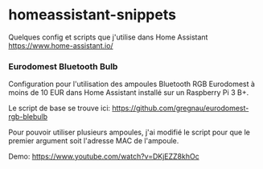 # homeassistant-snippets

Quelques config et scripts que j'utilise dans Home Assistant https://www.home-assistant.io/

### Eurodomest Bluetooth Bulb
Configuration pour l'utilisation des ampoules Bluetooth RGB Eurodomest à moins de 10 EUR dans Home Assistant installé sur un Raspberry Pi 3 B+.

Le script de base se trouve ici: https://github.com/gregnau/eurodomest-rgb-blebulb

Pour pouvoir utiliser plusieurs ampoules, j'ai modifié le script pour que le premier argument soit l'adresse MAC de l'ampoule.

Demo: https://www.youtube.com/watch?v=DKjEZZ8khOc


